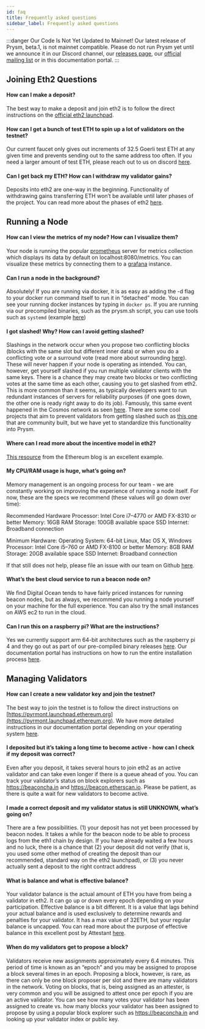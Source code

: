 ```yaml
---
id: faq
title: Frequently asked questions
sidebar_label: Frequently asked questions
---
```


:::danger Our Code Is Not Yet Updated to Mainnet!
Our latest release of Prysm, beta.1, is not mainnet compatible. Please do not run Prysm yet until we announce it in our Discord channel, our [releases page](https://github.com/prysmaticlabs/prysm/releases), our [official mailing list](https://groups.google.com/g/prysm-dev) or in this documentation portal.
:::

## Joining Eth2 Questions

#### How can I make a deposit?

The best way to make a deposit and join eth2 is to follow the direct instructions on the [official eth2 launchpad](https://launchpad.ethereum.org).

#### How can I get a bunch of test ETH to spin up a lot of validators on the testnet?

Our current faucet only gives out increments of 32.5 Goerli test ETH at any given time and prevents sending out to the same address too often. If you need a larger amount of test ETH, please reach out to us on discord [here](https://discord.gg/CTYGPUJ).

#### Can I get back my ETH? How can I withdraw my validator gains?

Deposits into eth2 are one-way in the beginning. Functionality of withdrawing gains transferring ETH won’t be available until later phases of the project. You can read more about the phases of eth2 [here](https://docs.ethhub.io/ethereum-roadmap/ethereum-2.0/eth-2.0-phases/).

## Running a Node

#### How can I view the metrics of my node? How can I visualize them?

Your node is running the popular [prometheus](https://prometheus.io/) server for metrics collection which displays its data by default on localhost:8080/metrics. You can visualize these metrics by connecting them to a [grafana](https://grafana.com/) instance.

#### Can I run a node in the background?

Absolutely! If you are running via docker, it is as easy as adding the -d flag to your docker run command itself to run it in “detached” mode. You can see your running docker instances by typing in `docker ps`. If you are running via our precompiled binaries, such as the prysm.sh script, you can use tools such as `systemd` (example [here](https://paulgorman.org/technical/blog/20171121184114.html))

#### I got slashed! Why? How can I avoid getting slashed?

Slashings in the network occur when you propose two conflicting blocks (blocks with the same slot but different inner data) or when you do a conflicting vote or a surround vote (read more about surrounding [here](https://blog.ethereum.org/2020/01/13/validated-staking-on-eth2-1-incentives/)). These will never happen if your node is operating as intended. You can, however, get yourself slashed if you run multiple validator clients with the same keys. There is a chance they may create two blocks or two conflicting votes at the same time as each other, causing you to get slashed from eth2. This is more common than it seems, as typically developers want to run redundant instances of servers for reliability purposes (if one goes down, the other one is ready right away to do its job). Famously, this same event happened in the Cosmos network as seen [here](https://twitter.com/zmanian/status/1145072296723275776?lang=en). There are some cool projects that aim to prevent validators from getting slashed such as [this one](https://devpost.com/software/eth-2-0-validator-protection) that are community built, but we have yet to standardize this functionality into Prysm.

#### Where can I read more about the incentive model in eth2?

[This resource](https://blog.ethereum.org/2020/01/13/validated-staking-on-eth2-1-incentives/) from the Ethereum blog is an excellent example.

#### My CPU/RAM usage is huge, what’s going on?

Memory management is an ongoing process for our team - we are constantly working on improving the experience of running a node itself. For now, these are the specs we recommend (these values will go down over time):

Recommended Hardware
Processor: Intel Core i7–4770 or AMD FX-8310 or better
Memory: 16GB RAM
Storage: 100GB available space SSD
Internet: Broadband connection

Minimum Hardware:
Operating System: 64-bit Linux, Mac OS X, Windows
Processor: Intel Core i5–760 or AMD FX-8100 or better
Memory: 8GB RAM
Storage: 20GB available space SSD
Internet: Broadband connection

If that still does not help, please file an issue with our team on Github [here](https://github.com/prysmaticlabs/prysm/issues/new?template=bug_report.md).

#### What’s the best cloud service to run a beacon node on?

We find Digital Ocean tends to have fairly priced instances for running beacon nodes, but as always, we recommend you running a node yourself on your machine for the full experience. You can also try the small instances on AWS ec2 to run in the cloud.

#### Can I run this on a raspberry pi? What are the instructions?

Yes we currently support arm 64-bit architectures such as the raspberry pi 4 and they go out as part of our pre-compiled binary releases [here](https://github.com/prysmaticlabs/prysm/releases). Our documentation portal has instructions on how to run the entire installation process [here](https://docs.prylabs.network/docs/install/arm/).

## Managing Validators

#### How can I create a new validator key and join the testnet?

The best way to join the testnet is to follow the direct instructions on [https://pyrmont.launchpad.ethereum.org](https://pyrmont.launchpad.ethereum.org). We have more detailed instructions in our documentation portal depending on your operating system [here](/docs/testnet/pyrmont).

#### I deposited but it’s taking a long time to become active - how can I check if my deposit was correct?

Even after you deposit, it takes several hours to join eth2 as an active validator and can take even longer if there is a queue ahead of you. You can track your validator’s status on block explorers such as https://beaconcha.in and https://beacon.etherscan.io. Please be patient, as there is quite a wait for new validators to become active.

#### I made a correct deposit and my validator status is still UNKNOWN, what’s going on?

There are a few possibilities. (1) your deposit has not yet been processed by beacon nodes. It takes a while for the beacon node to be able to process logs from the eth1 chain by design. If you have already waited a few hours and no luck, there is a chance that (2) your deposit did not verify (that is, you used some other method of creating the deposit than our recommended, standard way on the eth2 launchpad), or (3) you never actually sent a deposit to the right contract address

#### What is balance and what is effective balance?

Your validator balance is the actual amount of ETH you have from being a validator in eth2. It can go up or down every epoch depending on your participation. Effective balance is a bit different. It is a value that lags behind your actual balance and is used exclusively to determine rewards and penalties for your validator. It has a max value of 32ETH, but your regular balance is uncapped. You can read more about the purpose of effective balance in this excellent post by Attestant [here](https://www.attestant.io/posts/understanding-validator-effective-balance/).

#### When do my validators get to propose a block?

Validators receive new assignments approximately every 6.4 minutes. This period of time is known as an “epoch” and you may be assigned to propose a block several times in an epoch. Proposing a block, however, is rare, as there can only be one block proposer per slot and there are many validators in the network. Voting on blocks, that is, being assigned as an attester, is very common and you will be assigned to attest once per epoch if you are an active validator. You can see how many votes your validator has been assigned to create vs. how many blocks your validator has been assigned to propose by using a popular block explorer such as https://beaconcha.in and looking up your validator index or public key.
